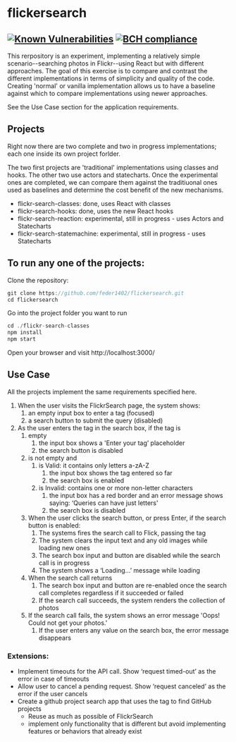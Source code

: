 # flickersearch
[![Known Vulnerabilities](https://snyk.io/test/github/storybooks/storybook/badge.svg)](https://snyk.io/test/github/storybooks/storybook)
[![BCH compliance](https://bettercodehub.com/edge/badge/feder1402/flickersearch?branch=master)](https://bettercodehub.com/)
----------------------------------------------------------------------

This rerpository is an experiment, implementing a relatively simple scenario--searching photos in Flickr--using React but with different approaches. The goal of this exercise is to compare and contrast the different implementations in terms of simplicity and quality of the code. Creating 'normal' or vanilla implementation allows us to have a baseline against which to compare implementations using newer approaches.

See the Use Case section for the application requirements.

## Projects
Right now there are two complete and two in progress implementations; each one inside its own project forlder.

The two first projects are 'traditional' implementations using classes and hooks. The other two use actors and statecharts. Once the experimental ones are completed, we can compare them against the traditiuonal ones used as baselines and determine the cost benefit of the new mechanisms.

* flickr-search-classes: done, uses React with classes
* flickr-search-hooks: done, uses the new React hooks
* flickr-search-reaction: experimental, still in progress - uses Actors and Statecharts
* flickr-search-statemachine: experimental, still in progress - uses Statecharts

## To run any one of the projects:

Clone the repository:
```js
git clone https://github.com/feder1402/flickersearch.git
cd flickersearch
```

Go into the project folder you want to run
```js
cd ./flickr-search-classes
npm install
npm start
```
Open your browser and visit http://localhost:3000/

## Use Case
All the projects implement the same requirements specified here.

1. When the user visits the FlickrSearch page, the system shows:
   1. an empty input box to enter a tag (focused)
   2. a search button to submit the query (disabled)
2. As the user enters the tag in the search box, if the tag is
   1. empty 
      1. the input box shows a 'Enter your tag’ placeholder
	   2. the search button is disabled
   2. is not empty and
      1. is Valid: it contains only letters a-zA-Z
         1. the input box shows the tag entered so far
         2. the search box is enabled
      2. is Invalid: contains one or more non-letter characters
	     1. the input box has a red border and an error message shows saying: ‘Queries can have just letters'
	     2.	the search box is disabled
	3. When the user clicks the search button, or press Enter, if the search button is enabled:
	   1. The systems fires the search call to Flick, passing the tag
	   2. The system clears the input text and any old images while loading new ones
	   3. The search box input and button are disabled while the search call is in progress
	   4. The system shows a ‘Loading…’ message while loading
	4. When the search call returns
	   1. The search box input and button are re-enabled once the search call completes regardless if it succeeded or failed
	   2. If the search call succeeds, the system renders the collection of photos 
	5. If the search call fails, the system shows an error message 'Oops! Could not get your photos.'
	   1. If the user enters any value on the search box, the error message disappears

### Extensions:
* Implement timeouts for the API call. Show ‘request timed-out’ as the error in case of timeouts
* Allow user to cancel a pending request. Show ‘request canceled’ as the error if the user cancels
* Create a github project search app that uses the tag to find GitHub projects
  - Reuse as much as possible of FlickrSearch
  - implement only functionality that is different but avoid implementing features or behaviors that already exist

